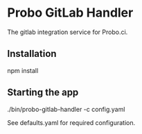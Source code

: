 # Probo GitLab Handler

The gitlab integration service for Probo.ci.

## Installation

npm install

## Starting the app

./bin/probo-gitlab-handler -c config.yaml

See defaults.yaml for required configuration.